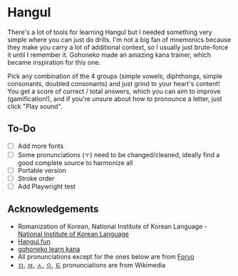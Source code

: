 # Hangul

There's a lot of tools for learning Hangul but I needed something very simple where you can just do drills. I'm not a big fan of mnemonics because they make you carry a lot of additional context, so I usually just brute-force it until I remember it. Gohoneko made an amazing kana trainer, which became inspiration for this one.

Pick any combination of the 4 groups (simple vowels, diphthongs, simple consonants, doubled consonants) and just grind to your heart's content! You get a score of correct / total answers, which you can aim to improve (gamification!), and if you're unsure about how to pronounce a letter, just click "Play sound".

## To-Do

- [ ] Add more fonts
- [ ] Some pronunciations (ㅜ) need to be changed/cleaned, ideally find a good complete source to harmonize all
- [ ] Portable version
- [ ] Stroke order
- [ ] Add Playwright test

## Acknowledgements

- Romanization of Korean, National Institute of Korean Language - [National Institute of Korean Language](https://www.korean.go.kr/front_eng/roman/roman_01.do)
- [Hangul.fun](https://hangul.fun/)
- [gohoneko learn kana](https://gohoneko.neocities.org/learn/kana)
- All pronunciations except for the ones below are from [Forvo](https://forvo.com/)
- [ㅁ](https://ko.wikipedia.org/wiki/%ED%8C%8C%EC%9D%BC:Bilabial_nasal.ogg), [ㅂ](https://ko.wikipedia.org/wiki/%ED%8C%8C%EC%9D%BC:Voiceless_bilabial_plosive.ogg), [ㅅ](https://ko.wikipedia.org/wiki/%ED%8C%8C%EC%9D%BC:Voiceless_alveolar_sibilant.ogg), [ㅇ](https://ko.wikipedia.org/wiki/%ED%8C%8C%EC%9D%BC:Velar_nasal.ogg), [ㅌ]() pronunciations are from Wikimedia
